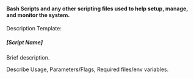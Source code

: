 #### Bash Scripts and any other scripting files used to help setup, manage, and monitor the system.

Description Template:
##### \[Script Name\]
Brief description.

Describe Usage, Parameters/Flags, Required files/env variables.

